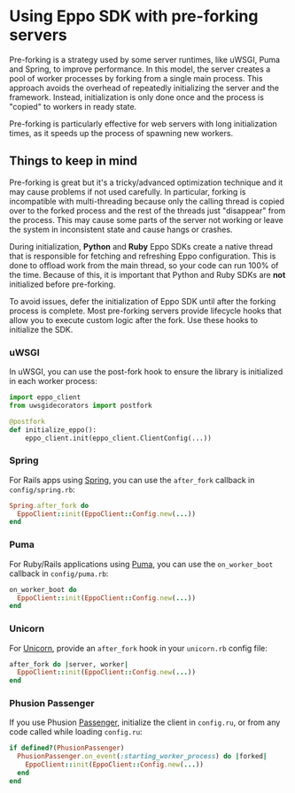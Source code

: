 # Using Eppo SDK with pre-forking servers

Pre-forking is a strategy used by some server runtimes, like uWSGI, Puma and Spring, to improve performance. In this model, the server creates a pool of worker processes by forking from a single main process. This approach avoids the overhead of repeatedly initializing the server and the framework. Instead, initialization is only done once and the process is "copied" to workers in ready state.

Pre-forking is particularly effective for web servers with long initialization times, as it speeds up the process of spawning new workers.

## Things to keep in mind

Pre-forking is great but it's a tricky/advanced optimization technique and it may cause problems if not used carefully. In particular, forking is incompatible with multi-threading because only the calling thread is copied over to the forked process and the rest of the threads just "disappear" from the process. This may cause some parts of the server not working or leave the system in inconsistent state and cause hangs or crashes.

During initialization, **Python** and **Ruby** Eppo SDKs create a native thread that is responsible for fetching and refreshing Eppo configuration. This is done to offload work from the main thread, so your code can run 100% of the time. Because of this, it is important that Python and Ruby SDKs are **not** initialized before pre-forking.

To avoid issues, defer the initialization of Eppo SDK until after the forking process is complete. Most pre-forking servers provide lifecycle hooks that allow you to execute custom logic after the fork. Use these hooks to initialize the SDK.

### uWSGI

In uWSGI, you can use the post-fork hook to ensure the library is initialized in each worker process:
```python
import eppo_client
from uwsgidecorators import postfork

@postfork
def initialize_eppo():
    eppo_client.init(eppo_client.ClientConfig(...))
```

### Spring
For Rails apps using [Spring](https://github.com/rails/spring), you can use the `after_fork` callback in `config/spring.rb`:

```ruby
Spring.after_fork do
  EppoClient::init(EppoClient::Config.new(...))
end
```

### Puma

For Ruby/Rails applications using [Puma](https://github.com/puma/puma), you can use the `on_worker_boot` callback in `config/puma.rb`:

```ruby
on_worker_boot do
  EppoClient::init(EppoClient::Config.new(...))
end
```

### Unicorn

For [Unicorn](https://github.com/defunkt/unicorn), provide an `after_fork` hook in your `unicorn.rb` config file:

```ruby
after_fork do |server, worker|
  EppoClient::init(EppoClient::Config.new(...))
end
```

### Phusion Passenger

If you use Phusion [Passenger](https://www.phusionpassenger.com/), initialize the client in `config.ru`, or from any code called while loading `config.ru`:

```ruby
if defined?(PhusionPassenger)
  PhusionPassenger.on_event(:starting_worker_process) do |forked|
    EppoClient::init(EppoClient::Config.new(...))
  end
end
```
